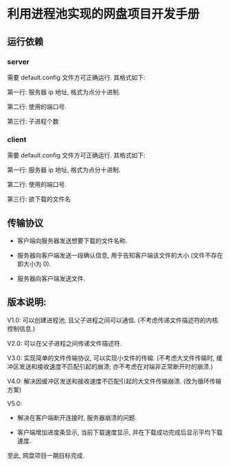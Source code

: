 # 利用进程池实现的网盘项目开发手册

## 运行依赖

### server

需要 default.config 文件方可正确运行. 其格式如下:

第一行: 服务器 ip 地址, 格式为点分十进制.

第二行: 使用的端口号.

第三行: 子进程个数

### client

需要 default.config 文件方可正确运行. 其格式如下:

第一行: 服务器 ip 地址, 格式为点分十进制.

第二行: 使用的端口号.

第三行: 欲下载的文件名

## 传输协议

* 客户端向服务器发送想要下载的文件名称.

* 服务器向客户端发送一段确认信息, 用于告知客户端该文件的大小 (文件不存在即大小为 0).

* 服务器向客户端发送文件.

## 版本说明:

V1.0: 可以创建进程池, 且父子进程之间可以通信. (不考虑传递文件描述符的内核控制信息.)

V2.0: 可以在父子进程之间传递文件描述符.

V3.0: 实现简单的文件传输协议, 可以实现小文件的传输. (不考虑大文件传输时, 缓冲区发送和接收速度不匹配引起的崩溃; 亦不考虑在对端非正常断开时的崩溃.)

V4.0: 解决因缓冲区发送和接收速度不匹配引起的大文件传输崩溃. (改为循环传输方案)

V5.0:

* 解决在客户端断开连接时, 服务器崩溃的问题.

* 客户端增加进度条显示, 当前下载速度显示, 并在下载成功完成后显示平均下载速度.

至此, 网盘项目一期目标完成.